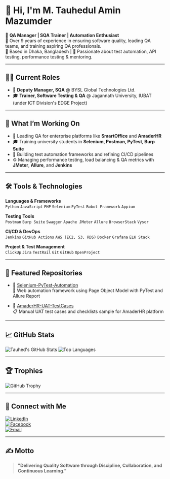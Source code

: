 # 👋 Hi, I'm M. Tauhedul Amin Mazumder

🎯 **QA Manager | SQA Trainer | Automation Enthusiast**  
🔬 Over 9 years of experience in ensuring software quality, leading QA teams, and training aspiring QA professionals.  
📍 Based in Dhaka, Bangladesh | 🧪 Passionate about test automation, API testing, performance testing & mentoring.

---

## 🧑‍💼 Current Roles
- 🔹 **Deputy Manager, SQA** @ BYSL Global Technologies Ltd.
- 🎓 **Trainer, Software Testing & QA** @ Jagannath University, IUBAT (under ICT Division's EDGE Project)

---

## 🚀 What I’m Working On
- 🏢 Leading QA for enterprise platforms like **SmartOffice** and **AmaderHR**
- 🎓 Training university students in **Selenium, Postman, PyTest, Burp Suite**
- 🧪 Building test automation frameworks and refining CI/CD pipelines
- ⚙️ Managing performance testing, load balancing & QA metrics with **JMeter**, **Allure**, and **Jenkins**

---

## 🛠️ Tools & Technologies

**Languages & Frameworks**  
`Python` `JavaScript` `PHP` `Selenium` `PyTest` `Robot Framework` `Appium`

**Testing Tools**  
`Postman` `Burp Suite` `Swagger` `Apache JMeter` `Allure` `BrowserStack` `Vysor`

**CI/CD & DevOps**  
`Jenkins` `GitHub Actions` `AWS (EC2, S3, RDS)` `Docker` `Grafana` `ELK Stack`

**Project & Test Management**  
`ClickUp` `Jira` `TestRail` `Git` `GitHub` `OpenProject`

---

## 📂 Featured Repositories

- 📌 [Selenium-PyTest-Automation](https://github.com/Tauhed/Selenium-PyTest-Automation)  
  🚗 Web automation framework using Page Object Model with PyTest and Allure Report

- 📌 [AmaderHR-UAT-TestCases](https://github.com/Tauhed/AmaderHR-UAT-TestCases)  
  📋 Manual UAT test cases and checklists sample for AmaderHR platform

---

## 📈 GitHub Stats

![Tauhed's GitHub Stats](https://github-readme-stats.vercel.app/api?username=Tauhed&show_icons=true&theme=radical)
![Top Languages](https://github-readme-stats.vercel.app/api/top-langs/?username=Tauhed&layout=compact)

---

## 🏆 Trophies

![GitHub Trophy](https://github-profile-trophy.vercel.app/?username=Tauhed&theme=gruvbox&no-frame=true&no-bg=true)

---

## 🔗 Connect with Me

[![LinkedIn](https://img.shields.io/badge/LinkedIn-blue?logo=linkedin&logoColor=white)](https://linkedin.com/in/tauhedul-amin)  
[![Facebook](https://img.shields.io/badge/Facebook-1877F2?logo=facebook&logoColor=white)](https://facebook.com/engineerjoy2013)  
[![Email](https://img.shields.io/badge/Email-grey?logo=gmail&logoColor=red)](mailto:tauhedul.amin@gmail.com)

---

## ✍️ Motto

> **"Delivering Quality Software through Discipline, Collaboration, and Continuous Learning."**

